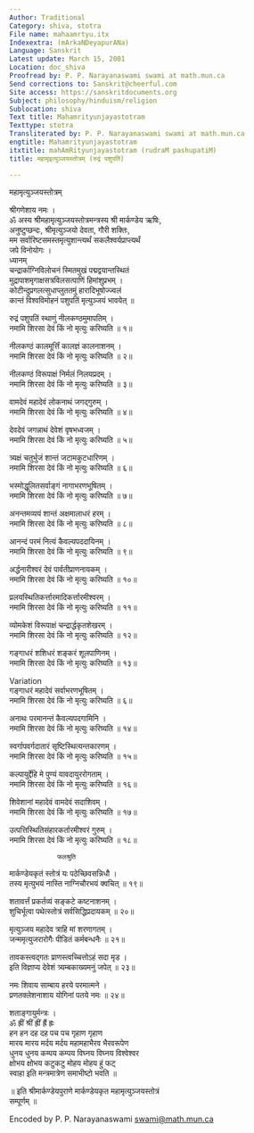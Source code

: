 ```yaml
---
Author: Traditional
Category: shiva, stotra
File name: mahaamrtyu.itx
Indexextra: (mArkaNDeyapurANa)
Language: Sanskrit
Latest update: March 15, 2001
Location: doc_shiva
Proofread by: P. P. Narayanaswami swami at math.mun.ca
Send corrections to: Sanskrit@cheerful.com
Site access: https://sanskritdocuments.org
Subject: philosophy/hinduism/religion
Sublocation: shiva
Text title: Mahamrityunjayastotram
Texttype: stotra
Transliterated by: P. P. Narayanaswami swami at math.mun.ca
engtitle: Mahamrityunjayastotram
itxtitle: mahAmRityunjayastotram (rudraM pashupatiM)
title: महामृइत्युञ्जयस्तोत्रम् (रुद्रं पशुपतिं)

---
```

  
 महामृत्युञ्जयस्तोत्रम्   
  
श्रीगणेशाय नमः ।  
ॐ अस्य श्रीमहामृत्युञ्जयस्तोत्रमन्त्रस्य श्री मार्कण्डेय ऋषिः,  
अनुष्टुप्छन्दः, श्रीमृत्युञ्जयो देवता, गौरी शक्तिः,  
मम सर्वारिष्टसमस्तमृत्युशान्त्यर्थं सकलैश्वर्यप्राप्त्यर्थं  
जपे विनोयोगः ।  
                        ध्यानम्  
चन्द्रार्काग्निविलोचनं स्मितमुखं पद्मद्वयान्तस्थितं  
     मुद्रापाशमृगाक्षसत्रविलसत्पाणिं हिमांशुप्रभम् ।  
कोटीन्दुप्रगलत्सुधाप्लुततमुं हारादिभूषोज्ज्वलं  
     कान्तं विश्वविमोहनं पशुपतिं मृत्युञ्जयं भावयेत् ॥  
  
रुद्रं पशुपतिं स्थाणुं नीलकण्ठमुमापतिम् ।  
नमामि शिरसा देवं किं नो मृत्युः करिष्यति ॥ १॥  
  
नीलकण्ठं कालमूर्त्तिं कालज्ञं कालनाशनम् ।  
नमामि शिरसा देवं किं नो मृत्युः करिष्यति ॥ २॥  
  
नीलकण्ठं विरूपाक्षं निर्मलं निलयप्रदम् ।  
नमामि शिरसा देवं किं नो मृत्युः करिष्यति ॥ ३॥  
  
वामदेवं महादेवं लोकनाथं जगद्गुरुम् ।  
नमामि शिरसा देवं किं नो मृत्युः करिष्यति ॥ ४॥  
  
देवदेवं जगन्नाथं देवेशं वृषभध्वजम् ।  
नमामि शिरसा देवं किं नो मृत्युः करिष्यति ॥ ५॥  
  
त्र्यक्षं चतुर्भुजं शान्तं जटामकुटधारिणम् ।  
नमामि शिरसा देवं किं नो मृत्युः करिष्यति ॥ ६॥  
  
भस्मोद्धूलितसर्वाङ्गं नागाभरणभूषितम् ।  
नमामि शिरसा देवं किं नो मृत्युः करिष्यति ॥ ७॥  
  
अनन्तमव्ययं शान्तं अक्षमालाधरं हरम् ।  
नमामि शिरसा देवं किं नो मृत्युः करिष्यति ॥ ८॥  
  
आनन्दं परमं नित्यं कैवल्यपददायिनम् ।  
नमामि शिरसा देवं किं नो मृत्युः करिष्यति ॥ ९॥  
  
अर्द्धनारीश्वरं देवं पार्वतीप्राणनायकम् ।  
नमामि शिरसा देवं किं नो मृत्युः करिष्यति ॥ १०॥  
  
प्रलयस्थितिकर्त्तारमादिकर्त्तारमीश्वरम् ।  
नमामि शिरसा देवं किं नो मृत्युः करिष्यति ॥ ११॥  
  
व्योमकेशं विरूपाक्षं चन्द्रार्द्धकृतशेखरम् ।  
नमामि शिरसा देवं किं नो मृत्युः करिष्यति ॥ १२॥  
  
गङ्गाधरं शशिधरं शङ्करं शूलपाणिनम् ।  
नमामि शिरसा देवं किं नो मृत्युः करिष्यति ॥ १३॥  
  
Variation   
गङ्गाधरं महादेवं सर्वाभरणभूषितम् ।  
नमामि शिरसा देवं किं नो मृत्युः करिष्यति ॥ ६॥  
  
अनाथः परमानन्तं कैवल्यपदगामिनि ।  
नमामि शिरसा देवं किं नो मृत्युः करिष्यति ॥ १४॥  
  
स्वर्गापवर्गदातारं सृष्टिस्थित्यन्तकारणम् ।  
नमामि शिरसा देवं किं नो मृत्युः करिष्यति ॥ १५॥  
  
कल्पायुर्द्देहि मे पुण्यं यावदायुररोगताम् ।  
नमामि शिरसा देवं किं नो मृत्युः करिष्यति ॥ १६॥  
  
शिवेशानां महादेवं वामदेवं सदाशिवम् ।  
नमामि शिरसा देवं किं नो मृत्युः करिष्यति ॥ १७॥  
  
उत्पत्तिस्थितिसंहारकर्तारमीश्वरं गुरुम् ।  
नमामि शिरसा देवं किं नो मृत्युः करिष्यति ॥ १८॥  
  
                फलश्रुति  
मार्कण्डेयकृतं स्तोत्रं यः पठेच्छिवसन्निधौ ।  
तस्य मृत्युभयं नास्ति नाग्निचौरभयं क्वचित् ॥ १९॥  
  
शतावर्त्तं प्रकर्तव्यं सङ्कटे कष्टनाशनम् ।  
शुचिर्भूत्वा पथेत्स्तोत्रं सर्वसिद्धिप्रदायकम् ॥ २०॥  
  
मृत्युञ्जय महादेव त्राहि मां शरणागतम् ।  
जन्ममृत्युजरारोगैः पीडितं कर्मबन्धनैः ॥ २१॥  
  
तावकस्त्वद्गतः प्राणस्त्वच्चित्तोऽहं सदा मृड ।  
इति विज्ञाप्य देवेशं त्र्यम्बकाख्यमनुं जपेत् ॥ २३॥  
  
नमः शिवाय साम्बाय हरये परमात्मने ।  
प्रणतक्लेशनाशाय योगिनां पतये नमः ॥ २४॥  
  
शताङ्गायुर्मन्त्रः ।  
ॐ ह्रीं श्रीं ह्रीं ह्रैं ह्रः  
हन हन दह दह पच पच गृहाण गृहाण  
मारय मारय मर्दय मर्दय महामहाभैरव भैरवरूपेण  
धुनय धुनय कम्पय कम्पय विघ्नय विघ्नय विश्वेश्वर  
क्षोभय क्षोभय कटुकटु मोहय मोहय हुं फट्  
स्वाहा इति मन्त्रमात्रेण समाभीष्टो भवति ॥  
  
॥ इति श्रीमार्कण्डेयपुराणे मार्कण्डेयकृत महामृत्युञ्जयस्तोत्रं  
सम्पूर्णम् ॥  
  
  
  
  
  
Encoded by P. P. Narayanaswami swami@math.mun.ca  
  
